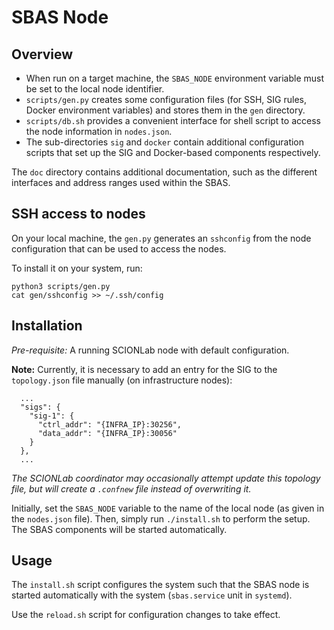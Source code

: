 # SBAS Node

## Overview

- When run on a target machine, the `SBAS_NODE` environment variable must be set
  to the local node identifier.
- `scripts/gen.py` creates some configuration files (for SSH, SIG rules, Docker
  environment variables) and stores them in the `gen` directory.
- `scripts/db.sh` provides a convenient interface for shell script to access the node
  information in `nodes.json`.
- The sub-directories `sig` and `docker` contain additional configuration
  scripts that set up the SIG and Docker-based components respectively.

The `doc` directory contains additional documentation, such as the different
interfaces and address ranges used within the SBAS.

## SSH access to nodes

On your local machine, the `gen.py` generates an `sshconfig` from the node
configuration that can be used to access the nodes.

To install it on your system, run:
```
python3 scripts/gen.py
cat gen/sshconfig >> ~/.ssh/config
```

## Installation

*Pre-requisite:* A running SCIONLab node with default configuration.

**Note:** Currently, it is necessary to add an entry for the SIG to the `topology.json` file manually (on infrastructure nodes):
```
  ...
  "sigs": {
    "sig-1": {
      "ctrl_addr": "{INFRA_IP}:30256",
      "data_addr": "{INFRA_IP}:30056"
    }
  },
  ...
```
*The SCIONLab coordinator may occasionally attempt update this topology file, but will create a `.confnew` file instead of overwriting it.*

Initially, set the `SBAS_NODE` variable to the name of the local node (as given
in the `nodes.json` file). Then, simply run `./install.sh` to perform the setup.
The SBAS components will be started automatically.

## Usage

The `install.sh` script configures the system such that the SBAS node is started automatically with the system (`sbas.service` unit in `systemd`).

Use the `reload.sh` script for configuration changes to take effect.

